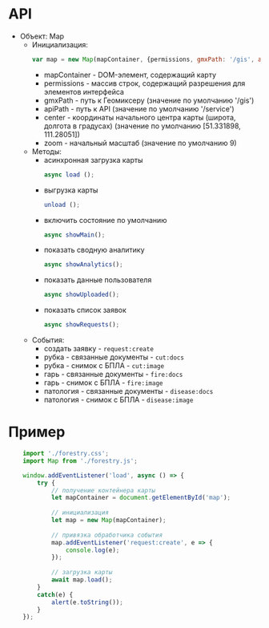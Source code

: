 # API
* Объект: Map
  * Инициализация:
	```js
	var map = new Map(mapContainer, {permissions, gmxPath: '/gis', apiPath: '/service', center: [51.331898, 111.28051], zoom: 9});
	```
  	* mapContainer - DOM-элемент, содержащий карту	
  	* permissions - массив строк, содержащий разрешения для элементов интерфейса
  	* gmxPath - путь к Геомиксеру (значение по умолчанию '/gis')
  	* apiPath - путь к API (значение по умолчанию '/service')
  	* center - координаты начального центра карты (широта, долгота в градусах) (значение по умолчанию [51.331898, 111.28051])
  	* zoom - начальный масштаб (значение по умолчанию 9)
  * Методы:
    * асинхронная загрузка карты
		```js
		async load ();
		```
	* выгрузка карты
		```js
		unload ();
		```
	* включить состояние по умолчанию
		```js
		async showMain();
		```
	* показать сводную аналитику	
		```js
		async showAnalytics();
		```
	* показать данные пользователя
		```js
		async showUploaded();
		```
	* показать список заявок
		```js
		async showRequests();
		```
  * События:
  	* создать заявку - ``request:create``
  	* рубка - связанные документы - ``cut:docs``
  	* рубка - снимок с БПЛА - ``cut:image``
  	* гарь - связанные документы - ``fire:docs``
  	* гарь - снимок с БПЛА - ``fire:image``
  	* патология - связанные документы - ``disease:docs``
  	* патология - снимок с БПЛА - ``disease:image``
# Пример
```js
	import './forestry.css';
	import Map from './forestry.js';

	window.addEventListener('load', async () => {
		try {
			// получение контейнера карты
			let mapContainer = document.getElementById('map');
			
			// инициализация
			let map = new Map(mapContainer);
			
			// привязка обработчика события
			map.addEventListener('request:create', e => {
				console.log(e);
			});
			
			// загрузка карты
			await map.load();
		}
		catch(e) {
			alert(e.toString());
		}
	});
```